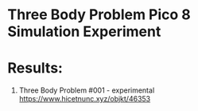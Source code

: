 # Three Body Problem Pico 8 Simulation Experiment

# Results: 

1. Three Body Problem #001 - experimental https://www.hicetnunc.xyz/objkt/46353
